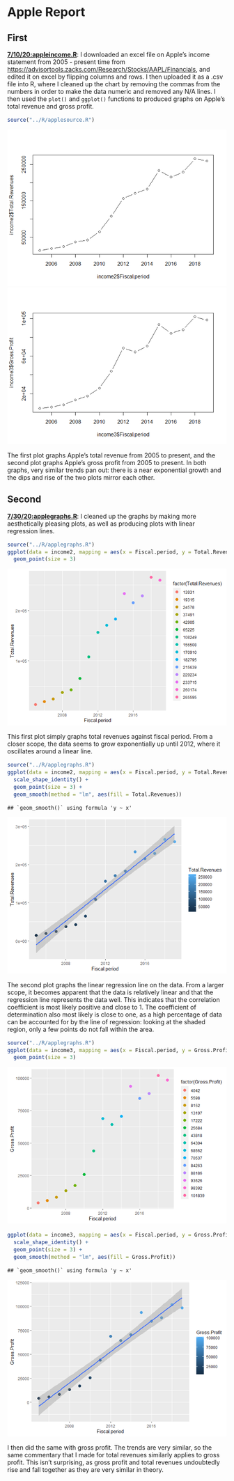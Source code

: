 Apple Report
================

## First

[**7/10/20:appleincome.R**](../R/appleincome.R): I downloaded an excel
file on Apple’s income statement from 2005 - present time from
<https://advisortools.zacks.com/Research/Stocks/AAPL/Financials>, and
edited it on excel by flipping columns and rows. I then uploaded it as a
.csv file into R, where I cleaned up the chart by removing the commas
from the numbers in order to make the data numeric and removed any N/A
lines. I then used the `plot()` and `ggplot()` functions to produced
graphs on Apple’s total revenue and gross profit.

``` r
source("../R/applesource.R")
```

![](applereport_files/figure-gfm/appleplot-1.png)<!-- -->![](applereport_files/figure-gfm/appleplot-2.png)<!-- -->

The first plot graphs Apple’s total revenue from 2005 to present, and
the second plot graphs Apple’s gross profit from 2005 to present. In
both graphs, very similar trends pan out: there is a near exponential
growth and the dips and rise of the two plots mirror each other.

## Second

[**7/30/20:applegraphs.R**](../R/applegraphs.R): I cleaned up the graphs
by making more aesthetically pleasing plots, as well as producing plots
with linear regression lines.

``` r
source("../R/applegraphs.R")
ggplot(data = income2, mapping = aes(x = Fiscal.period, y = Total.Revenues, color = factor(Total.Revenues))) +
  geom_point(size = 3)
```

![](applereport_files/figure-gfm/applegraphs-1.png)<!-- -->

This first plot simply graphs total revenues against fiscal period. From
a closer scope, the data seems to grow exponentially up until 2012,
where it oscillates around a linear line.

``` r
source("../R/applegraphs.R")
ggplot(data = income2, mapping = aes(x = Fiscal.period, y = Total.Revenues, color = Total.Revenues)) +
  scale_shape_identity() +
  geom_point(size = 3) + 
  geom_smooth(method = "lm", aes(fill = Total.Revenues))
```

    ## `geom_smooth()` using formula 'y ~ x'

![](applereport_files/figure-gfm/applegraphs2-1.png)<!-- -->

The second plot graphs the linear regression line on the data. From a
larger scope, it becomes apparent that the data is relatively linear and
that the regression line represents the data well. This indicates that
the correlation coefficient is most likely positive and close to 1. The
coefficient of determination also most likely is close to one, as a high
percentage of data can be accounted for by the line of regression:
looking at the shaded region, only a few points do not fall within the
area.

``` r
source("../R/applegraphs.R")
ggplot(data = income3, mapping = aes(x = Fiscal.period, y = Gross.Profit, color = factor(Gross.Profit))) +
  geom_point(size = 3)
```

![](applereport_files/figure-gfm/applegraphs3-1.png)<!-- -->

``` r
ggplot(data = income3, mapping = aes(x = Fiscal.period, y = Gross.Profit, color = Gross.Profit)) +
  scale_shape_identity() +
  geom_point(size = 3) + 
  geom_smooth(method = "lm", aes(fill = Gross.Profit))
```

    ## `geom_smooth()` using formula 'y ~ x'

![](applereport_files/figure-gfm/applegraphs3-2.png)<!-- -->

I then did the same with gross profit. The trends are very similar, so
the same commentary that I made for total revenues similarly applies to
gross profit. This isn’t surprising, as gross profit and total revenues
undoubtedly rise and fall together as they are very similar in theory.
